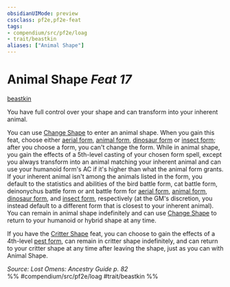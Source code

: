 ```yaml
---
obsidianUIMode: preview
cssclass: pf2e,pf2e-feat
tags:
- compendium/src/pf2e/loag
- trait/beastkin
aliases: ["Animal Shape"]
---
```

# Animal Shape  *Feat 17*  
[beastkin](/rules/traits/beastkin-loag.md)  


You have full control over your shape and can transform into your inherent animal.

You can use [Change Shape](/rules/actions/change-shape-beastkin-loag.md) to enter an animal shape. When you gain this feat, choose either [aerial form](/compendium/spells/aerial-form.md), [animal form](/compendium/spells/animal-form.md), [dinosaur form](/compendium/spells/dinosaur-form.md) or [insect form](/compendium/spells/insect-form.md); after you choose a form, you can't change the form. While in animal shape, you gain the effects of a 5th-level casting of your chosen form spell, except you always transform into an animal matching your inherent animal and can use your humanoid form's AC if it's higher than what the animal form grants. If your inherent animal isn't among the animals listed in the form, you default to the statistics and abilities of the bird battle form, cat battle form, deinonychus battle form or ant battle form for [aerial form](/compendium/spells/aerial-form.md), [animal form](/compendium/spells/animal-form.md), [dinosaur form](/compendium/spells/dinosaur-form.md), and [insect form](/compendium/spells/insect-form.md), respectively (at the GM's discretion, you instead default to a different form that is closest to your inherent animal). You can remain in animal shape indefinitely and can use [Change Shape](/rules/actions/change-shape-beastkin-loag.md) to return to your humanoid or hybrid shape at any time.

If you have the [Critter Shape](/compendium/feats/critter-shape-loag.md) feat, you can choose to gain the effects of a 4th-level [pest form](/compendium/spells/pest-form.md), can remain in critter shape indefinitely, and can return to your critter shape at any time after leaving the shape, just as you can with Animal Shape.

*Source: Lost Omens: Ancestry Guide p. 82*  
%% #compendium/src/pf2e/loag #trait/beastkin %%